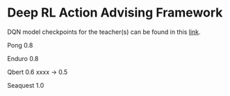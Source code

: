 # Deep RL Action Advising Framework

DQN model checkpoints for the teacher(s) can be found in this [link](https://drive.google.com/drive/folders/1alwLhNBVYdGmm_1tAy22elaq-alSpDCZ?usp=sharing).


Pong 0.8

Enduro 0.8

Qbert 0.6 xxxx  -> 0.5

Seaquest 1.0

